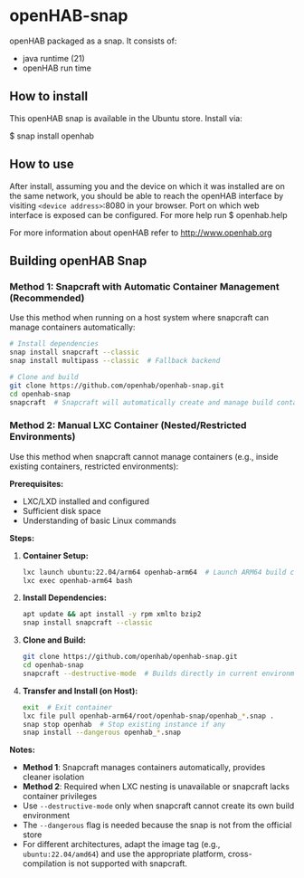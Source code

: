 # openHAB-snap

openHAB packaged as a snap. It consists of:
  - java runtime (21)
  - openHAB run time

## How to install

This openHAB snap is available in the Ubuntu store. Install via:

$ snap install openhab

## How to use

After install, assuming you and the device on which it was installed are on the same network, you should be able to reach the openHAB interface by visiting `<device address>`:8080 in your browser.
Port on which web interface is exposed can be configured. For more help run $ openhab.help

For more information about openHAB refer to http://www.openhab.org

## Building openHAB Snap

### Method 1: Snapcraft with Automatic Container Management (Recommended)

Use this method when running on a host system where snapcraft can manage containers automatically:

```bash
# Install dependencies
snap install snapcraft --classic
snap install multipass --classic  # Fallback backend

# Clone and build
git clone https://github.com/openhab/openhab-snap.git
cd openhab-snap
snapcraft  # Snapcraft will automatically create and manage build containers
```

### Method 2: Manual LXC Container (Nested/Restricted Environments)

Use this method when snapcraft cannot manage containers (e.g., inside existing containers, restricted environments):

**Prerequisites:**
- LXC/LXD installed and configured
- Sufficient disk space
- Understanding of basic Linux commands

**Steps:**

1. **Container Setup:**
   ```bash
   lxc launch ubuntu:22.04/arm64 openhab-arm64  # Launch ARM64 build container
   lxc exec openhab-arm64 bash
   ```

2. **Install Dependencies:**
   ```bash
   apt update && apt install -y rpm xmlto bzip2
   snap install snapcraft --classic
   ```

3. **Clone and Build:**
   ```bash
   git clone https://github.com/openhab/openhab-snap.git
   cd openhab-snap
   snapcraft --destructive-mode  # Builds directly in current environment
   ```

4. **Transfer and Install (on Host):**
   ```bash
   exit  # Exit container
   lxc file pull openhab-arm64/root/openhab-snap/openhab_*.snap .
   snap stop openhab  # Stop existing instance if any
   snap install --dangerous openhab_*.snap
   ```

**Notes:**
- **Method 1**: Snapcraft manages containers automatically, provides cleaner isolation
- **Method 2**: Required when LXC nesting is unavailable or snapcraft lacks container privileges  
- Use `--destructive-mode` only when snapcraft cannot create its own build environment
- The `--dangerous` flag is needed because the snap is not from the official store
- For different architectures, adapt the image tag (e.g., `ubuntu:22.04/amd64`) and use the appropriate platform, cross-compilation is not supported with snapcraft.
